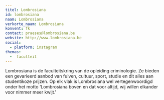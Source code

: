 ```yaml
---
titel: Lombrosiana
id: lombrosiana
naam: Lombrosiana
verkorte_naam: Lombrosiana
konvent: fk
contact: praeses@lombrosiana.be
website: http://www.lombrosiana.be
social:
  - platform: instagram
themas:
  -  faculteit
---
```


Lombrosiana is de faculteitskring van de opleiding criminologie. Ze bieden een gevarieerd aanbod van fuiven, cultuur, sport, studie en dit alles aan studentikoze prijzen. Op elk vlak is Lombrosiana wel vertegenwoordigd onder het motto ‘Lombrosiana boven en dat voor altijd, wij willen elkander voor nimmer meer kwijt.'
